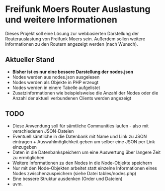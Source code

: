 # Freifunk Moers Router Auslastung und weitere Informationen
Dieses Projekt soll eine Lösung zur webbasierten Darstellung der Routerauslastung von Freifunk Moers sein.
Außerdem sollen weitere Informationen zu den Routern angezeigt werden (nach Wunsch).

## Aktueller Stand
* **Bisher ist es nur eine bessere Darstellung der nodes.json**
* Nodes werden aus nodes.json ausgelesen
* Nodes werden als Objekte in PHP erzeugt
* Nodes werden in einere Tabelle aufgelistet
* Zusatzinformationen wie beispielsweise die Anzahl der Nodes oder die Anzahl der aktuell verbundenen Clients werden angezeigt

## TODO
* Diese Anwendung soll für sämtliche Communities laufen - also mit verschiedenen JSON-Dateien
 * Eventuell sämtliche in die Datenbank mit Name und Link zu JSON eintragen + Auswahlmöglichkeit geben um selber eine JSON per Link einzugeben
* Daten in die Datenbankspeichern um eine Auswertung über längere Zeit zu ermöglichen
* Weitere Informationen zu den Nodes in die Node-Objekte speichern
* Nur mit den Node-Objekten arbeitet statt einzelne Informationen eines Nodes zwischenzuspeichern (siehe Datei tables/nodes.php)
* Eine bessere Struktur ausdenken (Order und Dateien)
* uvm.